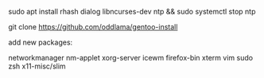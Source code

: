sudo apt install rhash dialog libncurses-dev ntp && sudo systemctl stop ntp

git clone https://github.com/oddlama/gentoo-install

add new packages:

networkmanager nm-applet xorg-server icewm firefox-bin xterm vim sudo zsh x11-misc/slim
